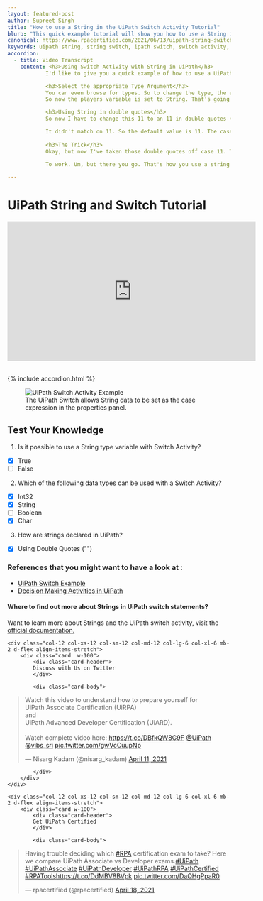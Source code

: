 ```yaml
---
layout: featured-post
author: Supreet Singh
title: "How to use a String in the UiPath Switch Activity Tutorial"
blurb: "This quick example tutorial will show you how to use a String in a Switch expression and configure case logic based on a String based expression."
canonical: https://www.rpacertified.com/2021/06/13/uipath-string-switch-case-tutorial.html
keywords: uipath string, string switch, ipath switch, switch activity, uipath logic, uipath programming, uipath conditional, uipath studio, rpa developer, rpa programming
accordion: 
  - title: Video Transcript
    content: <h3>Using Switch Activity with String in UiPath</h3>
            I'd like to give you a quick example of how to use a UiPath switch activity with a **String**. I did this previous UiPath Switch tutorial. And the basic idea here was you had a _variable- named _Players_, as you can see, it's an **int** value and I've assigned it the value of 11. And then you have a switch statement that tells you what sport you could build a team for with that number of players. So as you can see, I've specified that I've got 11 players. So all of my friends in India are going to be happy that ‘We're going to be playing cricket!’. If you have 15 - You're hurling, 6- It's hockey, 2 - It's ping pong. You get the idea. Now the question that a lot of people had that saw this UiPath Switch tutorial was, How do you go from using an int value to a string in a UiPath switch? Well, it's not too difficult. There is a trick to it. So if you take a look at this switch activity here, in the right hand side, there is this **type argument** property of the UiPath switch, and you can specify _String, Int32, Boolean, Object, DataTable._

            <h3>Select the appropriate Type Argument</h3>
            You can even browse for types. So to change the type, the expression of the UiPath switch statement. All you have to do is change the type argument. Now I'll change this to String. You'll notice a couple of things happen. All of my cases are going to get wiped out, but I'm not going to get too upset about that and I'll also have an error because of course the players' property is int32, not a string. But notice I changed the tight argument to string and now this switch statement, this UiPath switch activity, example, it wants a String. So I'll go down here to my _Players_ variable and I can just change the Players variable to **String**.
            So now the players variable is set to String. That's going to cause one other problem and the other problem is the default value is the integer 11 and of course you can set an **int32** value to 11 because int32 handles _whole numbers_. But as we know everywhere in UiPath that you reference a string, you have to put that string in double quotes("").

            <h3>Using String in double quotes</h3>
            So now I have to change this 11 to an 11 in double quotes (“11”) that makes it a string and there you go. Now my code, at least compiles. I remember if anybody ever tells you that you can reference a string in UiPath without putting it in double quotes, they are a liar. Okay. So I've lost all of my switch cases because I changed from, int to string, but I'm not too worried about that.Let's handle the case of 11. So let's say we have, it's a string. Remember strings always have to be in double quotes. Let's say we have 11 players. Okay. Well then that's enough for a cricket match. So it looks like we're going to say _**‘We're going to India to play Cricket!!!’**_ . Okay, see you in Bangalore. So there you go. Now we're playing and you can see the variable is set to 11. The case is 11. The switch statement is on. I'm going to write, do run file and as you can see when it runs, it says ‘No exact match. Why don't you all go surfing?’ and in fact, that's the default case, right? The default is no exact match. Why don't you go all surfing?

            It didn't match on 11. So the default value is 11. The case is 11. And for 11 it says it should say, ‘We're going to go play cricket.’ Notice that in the UiPath, switch the case when it's a string does not go in double quotes. You actually leave the double quotes off. So again, if anybody ever tells you that you always have to reference a string within double quotes, they're definitely a liar.
            
            <h3>The Trick</h3>
            Okay, but now I've taken those double quotes off case 11. That should make you very uncomfortable. Well, if you've been working with UiPath, because almost every other time, you have to put a string inside, double quotes, but now if you run the file, boom, ‘We're going to India to play Cricket!!!’  and so that was all I had to do to get the UiPath, switch activity, tutorial, example.

            To work. Um, but there you go. That's how you use a string inside of a switch. You just have to set the argument type of the expression, expression to string, make sure that the variable that you're using to switch on is a string for the cases. Remember you don't use the double quotes, you just leave the value into the case directly without them.

---
```


# UiPath String and Switch Tutorial

<div class="embed-responsive embed-responsive-16by9">
<iframe src="https://www.youtube.com/embed/HswobQMeyHU" allow="accelerometer; autoplay; clipboard-write; encrypted-media; gyroscope; picture-in-picture" allowfullscreen="" width="560" height="315" frameborder="0"></iframe>
</div>
<br/>

{% include accordion.html %}
<figure class="figure">
  <img src="https://itknowledgeexchange.techtarget.com/coffee-talk/files/2021/06/uipath-switch-example-conditional-activity.jpg" alt="UiPath Switch Activity Example" class="img-fluid mx-auto d-block img-thumbnail rounded ">
  <figcaption class="figure-caption">The UiPath Switch allows String data to be set as the case expression in the properties panel.</figcaption>
</figure>

## Test Your Knowledge

1. Is it possible to use a String type variable with Switch Activity?
- [x] True
- [ ] False

2. Which of the following data types can be used with a Switch Activity?
- [x] Int32
- [x] String
- [ ] Boolean
- [x] Char

3. How are strings declared in UiPath?
- [x] Using Double Quotes ("")


### References that you might want to have a look at :
*  <a href="https://www.rpacertified.com/2021/06/13/uipath-switch-example-tutorial.html">UiPath Switch Example </a>
*  <a href="https://www.rpacertified.com/2020/09/09/flow-decision-in-a-sequence.html"> Decision Making Activities in UiPath </a>


#### Where to find out more about Strings in UiPath switch statements?

Want to learn more about Strings and the UiPath switch activity, visit the <a href="https://docs.uipath.com/studio/docs/the-switch-activity">official documentation.</a>

<div class="row">
	
    <div class="col-12 col-xs-12 col-sm-12 col-md-12 col-lg-6 col-xl-6 mb-2 d-flex align-items-stretch">
        <div class="card  w-100">
            <div class="card-header">
            Discuss with Us on Twitter
            </div>

            <div class="card-body">
<!-- **************************** -->       


<blockquote class="twitter-tweet"><p lang="en" dir="ltr">Watch this video to understand how to prepare yourself for <br>UiPath Associate Certification (UiRPA) <br>and <br>UiPath Advanced Developer Certification (UiARD).<br><br>Watch complete video here: <a href="https://t.co/DBfkQW8G9F">https://t.co/DBfkQW8G9F</a> <a href="https://twitter.com/UiPath?ref_src=twsrc%5Etfw">@UiPath</a> <a href="https://twitter.com/vibs_sri?ref_src=twsrc%5Etfw">@vibs_sri</a> <a href="https://t.co/gwVcCuupNp">pic.twitter.com/gwVcCuupNp</a></p>&mdash; Nisarg Kadam (@nisarg_kadam) <a href="https://twitter.com/nisarg_kadam/status/1381253771125161985?ref_src=twsrc%5Etfw">April 11, 2021</a></blockquote> <script async src="https://platform.twitter.com/widgets.js" charset="utf-8"></script> 



<!-- **************************** -->   
            
            
            </div>
        </div>
    </div>
	
	<div class="col-12 col-xs-12 col-sm-12 col-md-12 col-lg-6 col-xl-6 mb-2 d-flex align-items-stretch">
        <div class="card w-100">
            <div class="card-header">
            Get UiPath Certified
            </div>

            <div class="card-body">
<blockquote class="twitter-tweet"><p lang="en" dir="ltr">Having trouble deciding which <a href="https://twitter.com/hashtag/RPA?src=hash&amp;ref_src=twsrc%5Etfw">#RPA</a> certification exam to take? Here we compare UiPath Associate vs Developer exams.<a href="https://twitter.com/hashtag/UiPath?src=hash&amp;ref_src=twsrc%5Etfw">#UiPath</a> <a href="https://twitter.com/hashtag/UiPathAssociate?src=hash&amp;ref_src=twsrc%5Etfw">#UiPathAssociate</a> <a href="https://twitter.com/hashtag/UiPathDeveloper?src=hash&amp;ref_src=twsrc%5Etfw">#UiPathDeveloper</a> <a href="https://twitter.com/hashtag/UiPathRPA?src=hash&amp;ref_src=twsrc%5Etfw">#UiPathRPA</a> <a href="https://twitter.com/hashtag/UiPathCertified?src=hash&amp;ref_src=twsrc%5Etfw">#UiPathCertified</a> <a href="https://twitter.com/hashtag/RPATools?src=hash&amp;ref_src=twsrc%5Etfw">#RPATools</a><a href="https://t.co/DdMBV8BVpk">https://t.co/DdMBV8BVpk</a> <a href="https://t.co/DaQHgPpaR0">pic.twitter.com/DaQHgPpaR0</a></p>&mdash; rpacertified (@rpacertified) <a href="https://twitter.com/rpacertified/status/1383851087157858304?ref_src=twsrc%5Etfw">April 18, 2021</a></blockquote> <script async src="https://platform.twitter.com/widgets.js" charset="utf-8"></script> 
            </div>
        </div>
    </div>
	
</div>
